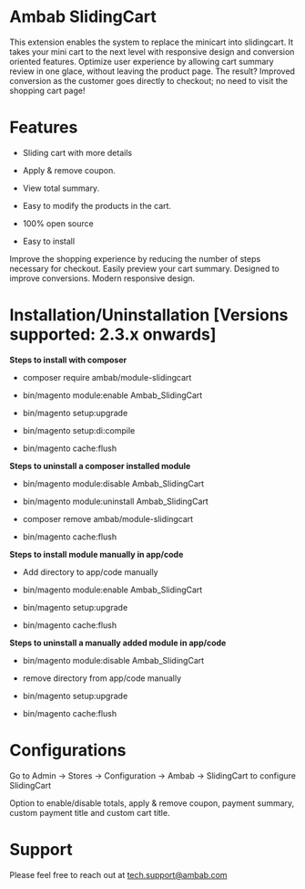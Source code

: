 # Ambab SlidingCart

This extension enables the system to replace the minicart into slidingcart. 
It takes your mini cart to the next level with responsive design and conversion oriented features. 
Optimize user experience by allowing cart summary review in one glace, without leaving the product page.
The result? Improved conversion as the customer goes directly to checkout; no need to visit the shopping cart page!

# Features

- Sliding cart with more details

- Apply & remove coupon.
 
- View total summary.

- Easy to modify the products in the cart.

- 100% open source

- Easy to install 




Improve the shopping experience by reducing the number of steps necessary for checkout.
Easily preview your cart summary.
Designed to improve conversions.
Modern responsive design.


# Installation/Uninstallation [Versions supported: 2.3.x onwards]

**Steps to install with composer**

- composer require ambab/module-slidingcart

- bin/magento module:enable Ambab_SlidingCart

- bin/magento setup:upgrade

- bin/magento setup:di:compile

- bin/magento cache:flush

**Steps to uninstall a composer installed module**

- bin/magento module:disable Ambab_SlidingCart

- bin/magento module:uninstall Ambab_SlidingCart

- composer remove ambab/module-slidingcart

- bin/magento cache:flush


**Steps to install module manually in app/code**

- Add directory to app/code manually

- bin/magento module:enable Ambab_SlidingCart

- bin/magento setup:upgrade

- bin/magento cache:flush

**Steps to uninstall a manually added module in app/code**

- bin/magento module:disable Ambab_SlidingCart

- remove directory from app/code manually

- bin/magento setup:upgrade

- bin/magento cache:flush


# Configurations

Go to Admin -> Stores -> Configuration -> Ambab -> SlidingCart to configure SlidingCart

Option to enable/disable totals, apply & remove coupon, payment summary, custom payment title and custom cart title. 


# Support

Please feel free to reach out at tech.support@ambab.com
